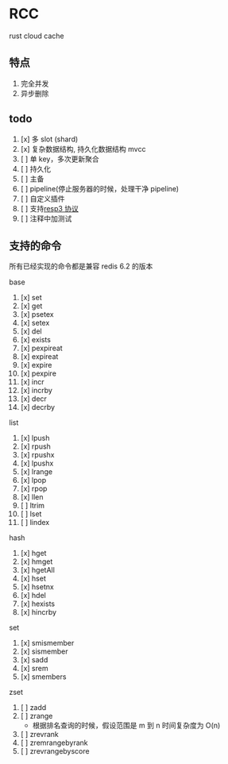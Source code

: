 # RCC

rust cloud cache

## 特点

1. 完全并发
1. 异步删除

## todo

1. [x] 多 slot (shard)
1. [x] 复杂数据结构, 持久化数据结构 mvcc
1. [ ] 单 key，多次更新聚合
1. [ ] 持久化
1. [ ] 主备
1. [ ] pipeline(停止服务器的时候，处理干净 pipeline)
1. [ ] 自定义插件
1. [ ] 支持[resp3 协议](https://www.zeekling.cn/articles/2021/01/10/1610263628832.html)
1. [ ] 注释中加测试

## 支持的命令

所有已经实现的命令都是兼容 redis 6.2 的版本

base

1. [x] set
1. [x] get
1. [x] psetex
1. [x] setex
1. [x] del
1. [x] exists
1. [x] pexpireat
1. [x] expireat
1. [x] expire
1. [x] pexpire
1. [x] incr
1. [x] incrby
1. [x] decr
1. [x] decrby

list

1. [x] lpush
1. [x] rpush
1. [x] rpushx
1. [x] lpushx
1. [x] lrange
1. [x] lpop
1. [x] rpop
1. [x] llen
1. [ ] ltrim
1. [ ] lset
1. [ ] lindex

hash

1. [x] hget
1. [x] hmget
1. [x] hgetAll
1. [x] hset
1. [x] hsetnx
1. [x] hdel
1. [x] hexists
1. [x] hincrby

set

1. [x] smismember
1. [x] sismember
1. [x] sadd
1. [x] srem
1. [x] smembers

zset

1. [ ] zadd
1. [ ] zrange
   - 根据排名查询的时候，假设范围是 m 到 n 时间复杂度为 O(n)
1. [ ] zrevrank
1. [ ] zremrangebyrank
1. [ ] zrevrangebyscore
